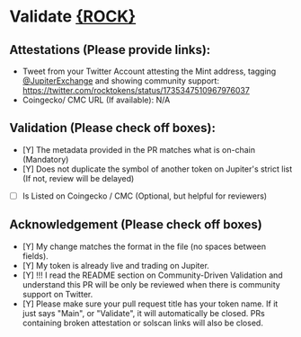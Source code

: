 # Validate [{ROCK}](https://solscan.io/token/rockaPXZqTqtt9LvznNopikNQn3YSTMwTC4swr7HAiy})

## Attestations (Please provide links):
- Tweet from your Twitter Account attesting the Mint address, tagging [@JupiterExchange](https://twitter.com/JupiterExchange) and showing community support: https://twitter.com/rocktokens/status/1735347510967976037
- Coingecko/ CMC URL (If available): N/A

## Validation (Please check off boxes):
- [Y] The metadata provided in the PR matches what is on-chain (Mandatory)
- [Y] Does not duplicate the symbol of another token on Jupiter's strict list (If not, review will be delayed)
- [ ] Is Listed on Coingecko / CMC (Optional, but helpful for reviewers)  

## Acknowledgement (Please check off boxes)
- [Y] My change matches the format in the file (no spaces between fields).
- [Y] My token is already live and trading on Jupiter.
- [Y] !!! I read the README section on Community-Driven Validation and understand this PR will be only be reviewed when there is community support on Twitter.
- [Y] Please make sure your pull request title has your token name. If it just says "Main", or "Validate", it will automatically be closed. PRs containing broken attestation or solscan links will also be closed.
